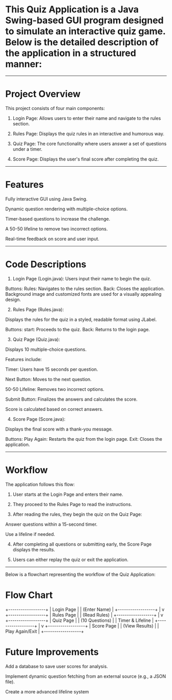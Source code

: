  # This Quiz Application is a Java Swing-based GUI program designed to simulate an interactive quiz game. Below is the detailed description of the application in a structured manner:


---

 # Project Overview

This project consists of four main components:

1. Login Page: Allows users to enter their name and navigate to the rules section.


2. Rules Page: Displays the quiz rules in an interactive and humorous way.


3. Quiz Page: The core functionality where users answer a set of questions under a timer.


4. Score Page: Displays the user's final score after completing the quiz.




---

# Features

Fully interactive GUI using Java Swing.

Dynamic question rendering with multiple-choice options.

Timer-based questions to increase the challenge.

A 50-50 lifeline to remove two incorrect options.

Real-time feedback on score and user input.



---

 # Code Descriptions
 1. Login Page (Login.java):
 Users input their name to begin the quiz.
  
  Buttons:
   Rules: Navigates to the rules section.
   Back: Closes the application.
   Background image and customized fonts are used for a visually appealing design.



2. Rules Page (Rules.java):

Displays the rules for the quiz in a styled, readable format using JLabel.
  
Buttons:
  start: Proceeds to the quiz.
  Back: Returns to the login page.




3. Quiz Page (Quiz.java):

Displays 10 multiple-choice questions.
  
Features include:
  
Timer: Users have 15 seconds per question.
  
Next Button: Moves to the next question.
  
50-50 Lifeline: Removes two incorrect options.
  
Submit Button: Finalizes the answers and calculates the score.
  
  
Score is calculated based on correct answers.



4. Score Page (Score.java):

Displays the final score with a thank-you message.
  
Buttons:
  Play Again: Restarts the quiz from the login page.
  Exit: Closes the application.






---

# Workflow

The application follows this flow:

1. User starts at the Login Page and enters their name.
  
  
2. They proceed to the Rules Page to read the instructions.
  
  
3. After reading the rules, they begin the quiz on the Quiz Page:
  
Answer questions within a 15-second timer.
  
Use a lifeline if needed.
  
  
  
4. After completing all questions or submitting early, the Score Page displays the results.
  
  
5. Users can either replay the quiz or exit the application.




---

Below is a flowchart representing the workflow of the Quiz Application:

# Flow Chart

+------------------+
|   Login Page     |
| (Enter Name)     |
+------------------+
         |
         v
+------------------+
|   Rules Page     |
| (Read Rules)     |
+------------------+
         |
         v
+------------------+
|   Quiz Page      |
| (10 Questions)   |
| Timer & Lifeline |
+------------------+
         |
         v
+------------------+
|   Score Page     |
| (View Results)   |
| Play Again/Exit  |
+------------------+



# Future Improvements

Add a database to save user scores for analysis.
  
Implement dynamic question fetching from an external source (e.g., a JSON file).
  
Create a more advanced lifeline system
